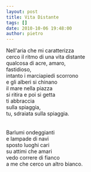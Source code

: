 ```yaml
---
layout: post
title: Vita Distante
tags: []
date: 2010-10-06 19:48:00
author: pietro
---
```

Nell'aria che mi caratterizza<br/>cerco il ritmo di una vita distante<br/>qualcosa di acre, amaro,<br/>fastidioso,<br/>intanto i marciapiedi scorrono<br/>e gli alberi si chinano<br/>il mare nella piazza<br/>si ritira e poi si getta<br/>ti abbraccia<br/>sulla spiaggia,<br/>tu, sdraiata sulla spiaggia.<br/><br/><br/>Barlumi ondeggianti<br/>e lampade di navi<br/>sposto luoghi cari<br/>su attimi che amari<br/>vedo correre di fianco<br/>a me che cerco un altro bianco.<br/>

